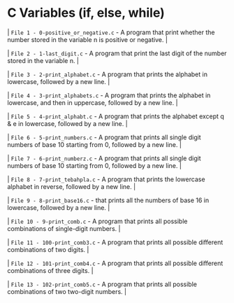 # C Variables (if, else, while)


| `File 1 - 0-positive_or_negative.c` - A program that print whether the number stored in the variable n is positive or negative. |

| `File 2 - 1-last_digit.c` - A program that print the last digit of the number stored in the variable n. |

| `File 3 - 2-print_alphabet.c` - A program that prints the alphabet in lowercase, followed by a new line. |

| `File 4 - 3-print_alphabets.c` - A program that prints the alphabet in lowercase, and then in uppercase, followed by a new line. |

| `File 5 - 4-print_alphabt.c` - A program that prints the alphabet except q & e in lowercase, followed by a new line. |

| `File 6 - 5-print_numbers.c` - A program that prints all single digit numbers of base 10 starting from 0, followed by a new line. |

| `File 7 - 6-print_numberz.c` - A program that prints all single digit numbers of base 10 starting from 0, followed by a new line. |

| `File 8 - 7-print_tebahpla.c` - A program that prints the lowercase alphabet in reverse, followed by a new line. |

| `File 9 - 8-print_base16.c` - that prints all the numbers of base 16 in lowercase, followed by a new line. |

| `File 10 - 9-print_comb.c` - A program that prints all possible combinations of single-digit numbers. |

| `File 11 - 100-print_comb3.c` - A program that prints all possible different combinations of two digits. |

| `File 12 - 101-print_comb4.c` - A program that prints all possible different combinations of three digits. |

| `File 13 - 102-print_comb5.c` - A program that prints all possible combinations of two two-digit numbers. |
